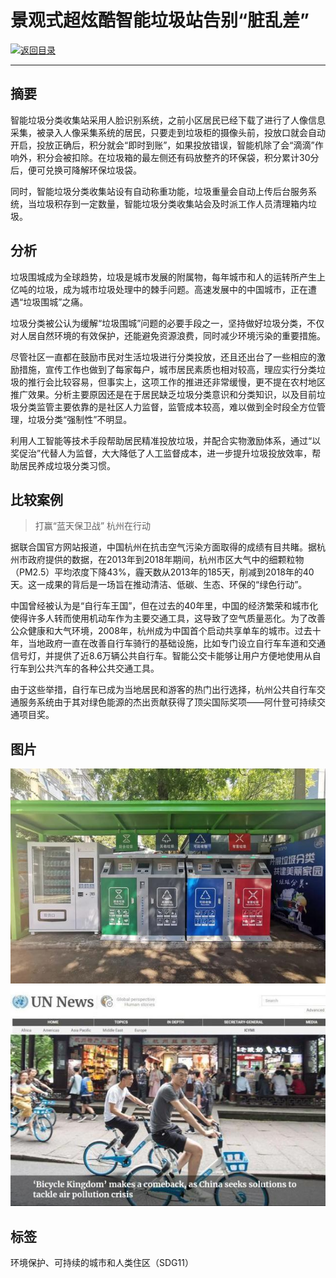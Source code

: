 # 景观式超炫酷智能垃圾站告别“脏乱差”

[![返回目录](http://img.shields.io/badge/点击-返回目录-875A7B.svg?style=flat&colorA=8F8F8F)](/)

----------

## 摘要

智能垃圾分类收集站采用人脸识别系统，之前小区居民已经下载了进行了人像信息采集，被录入人像采集系统的居民，只要走到垃圾柜的摄像头前，投放口就会自动开启，投放正确后，积分就会“即时到账”，如果投放错误，智能机除了会“滴滴”作响外，积分会被扣除。在垃圾箱的最左侧还有码放整齐的环保袋，积分累计30分后，便可兑换可降解环保垃圾袋。

同时，智能垃圾分类收集站设有自动称重功能，垃圾重量会自动上传后台服务系统，当垃圾积存到一定数量，智能垃圾分类收集站会及时派工作人员清理箱内垃圾。

## 分析

垃圾围城成为全球趋势，垃圾是城市发展的附属物，每年城市和人的运转所产生上亿吨的垃圾，成为城市垃圾处理中的棘手问题。高速发展中的中国城市，正在遭遇“垃圾围城”之痛。

垃圾分类被公认为缓解“垃圾围城”问题的必要手段之一，坚持做好垃圾分类，不仅对人居自然环境的有效保护，还能避免资源浪费，同时减少环境污染的重要措施。

尽管社区一直都在鼓励市民对生活垃圾进行分类投放，还且还出台了一些相应的激励措施，宣传工作也做到了每家每户，城市居民素质也相对较高，理应实行分类垃圾的推行会比较容易，但事实上，这项工作的推进还非常缓慢，更不提在农村地区推广效果。分析主要原因还是在于居民缺乏垃圾分类意识和分类知识，以及目前垃圾分类监管主要依靠的是社区人力监督，监管成本较高，难以做到全时段全方位管理，垃圾分类“强制性”不明显。

利用人工智能等技术手段帮助居民精准投放垃圾，并配合实物激励体系，通过“以奖促治”代替人为监督，大大降低了人工监督成本，进一步提升垃圾投放效率，帮助居民养成垃圾分类习惯。

## 比较案例

> 打赢“蓝天保卫战” 杭州在行动

据联合国官方网站报道，中国杭州在抗击空气污染方面取得的成绩有目共睹。据杭州市政府提供的数据，在2013年到2018年期间，杭州市区大气中的细颗粒物（PM2.5）平均浓度下降43%，霾天数从2013年的185天，削减到2018年的40天。这一成果的背后是一场旨在推动清洁、低碳、生态、环保的“绿色行动”。

中国曾经被认为是“自行车王国”，但在过去的40年里，中国的经济繁荣和城市化使得许多人转而使用机动车作为主要交通工具，这导致了空气质量恶化。为了改善公众健康和大气环境，2008年，杭州成为中国首个启动共享单车的城市。过去十年，当地政府一直在改善自行车骑行的基础设施，比如专门设立自行车车道和交通信号灯，并提供了近8.6万辆公共自行车。智能公交卡能够让用户方便地使用从自行车到公共汽车的各种公共交通工具。

由于这些举措，自行车已成为当地居民和游客的热门出行选择，杭州公共自行车交通服务系统由于其对绿色能源的杰出贡献获得了顶尖国际奖项——阿什登可持续交通项目奖。



## 图片

![图片](11.4.1.jpg)
![图片](11.4.2.jpg)


## 标签

环境保护、可持续的城市和人类住区（SDG11）


